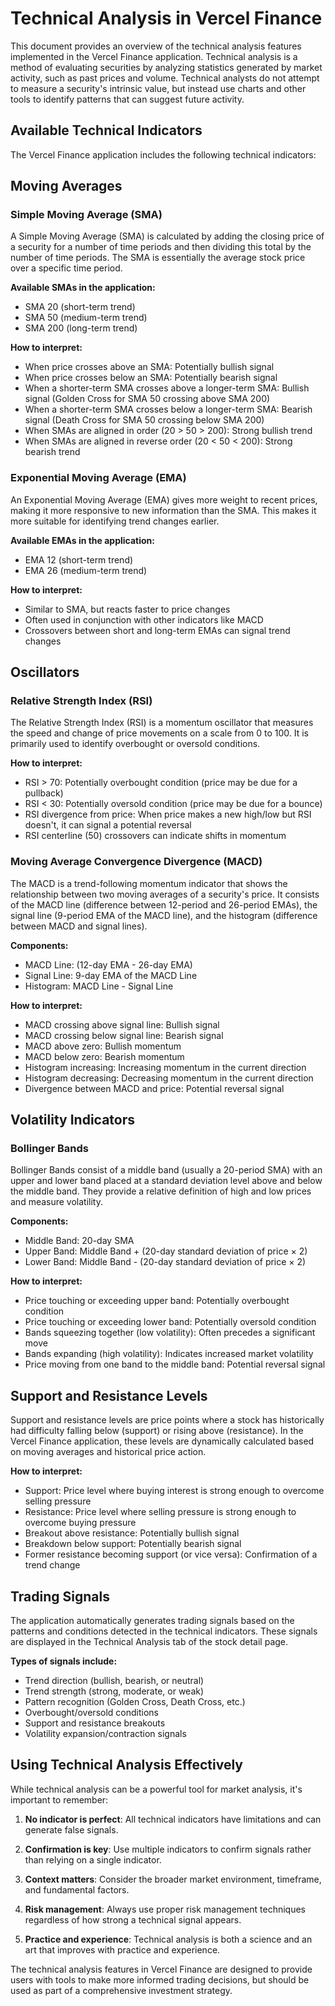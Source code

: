 # Technical Analysis in Vercel Finance

This document provides an overview of the technical analysis features implemented in the Vercel Finance application. Technical analysis is a method of evaluating securities by analyzing statistics generated by market activity, such as past prices and volume. Technical analysts do not attempt to measure a security's intrinsic value, but instead use charts and other tools to identify patterns that can suggest future activity.

## Available Technical Indicators

The Vercel Finance application includes the following technical indicators:

## Moving Averages

### Simple Moving Average (SMA)

A Simple Moving Average (SMA) is calculated by adding the closing price of a security for a number of time periods and then dividing this total by the number of time periods. The SMA is essentially the average stock price over a specific time period.

**Available SMAs in the application:**
- SMA 20 (short-term trend)
- SMA 50 (medium-term trend)
- SMA 200 (long-term trend)

**How to interpret:**
- When price crosses above an SMA: Potentially bullish signal
- When price crosses below an SMA: Potentially bearish signal
- When a shorter-term SMA crosses above a longer-term SMA: Bullish signal (Golden Cross for SMA 50 crossing above SMA 200)
- When a shorter-term SMA crosses below a longer-term SMA: Bearish signal (Death Cross for SMA 50 crossing below SMA 200)
- When SMAs are aligned in order (20 > 50 > 200): Strong bullish trend
- When SMAs are aligned in reverse order (20 < 50 < 200): Strong bearish trend

### Exponential Moving Average (EMA)

An Exponential Moving Average (EMA) gives more weight to recent prices, making it more responsive to new information than the SMA. This makes it more suitable for identifying trend changes earlier.

**Available EMAs in the application:**
- EMA 12 (short-term trend)
- EMA 26 (medium-term trend)

**How to interpret:**
- Similar to SMA, but reacts faster to price changes
- Often used in conjunction with other indicators like MACD
- Crossovers between short and long-term EMAs can signal trend changes

## Oscillators

### Relative Strength Index (RSI)

The Relative Strength Index (RSI) is a momentum oscillator that measures the speed and change of price movements on a scale from 0 to 100. It is primarily used to identify overbought or oversold conditions.

**How to interpret:**
- RSI > 70: Potentially overbought condition (price may be due for a pullback)
- RSI < 30: Potentially oversold condition (price may be due for a bounce)
- RSI divergence from price: When price makes a new high/low but RSI doesn't, it can signal a potential reversal
- RSI centerline (50) crossovers can indicate shifts in momentum

### Moving Average Convergence Divergence (MACD)

The MACD is a trend-following momentum indicator that shows the relationship between two moving averages of a security's price. It consists of the MACD line (difference between 12-period and 26-period EMAs), the signal line (9-period EMA of the MACD line), and the histogram (difference between MACD and signal lines).

**Components:**
- MACD Line: (12-day EMA - 26-day EMA)
- Signal Line: 9-day EMA of the MACD Line
- Histogram: MACD Line - Signal Line

**How to interpret:**
- MACD crossing above signal line: Bullish signal
- MACD crossing below signal line: Bearish signal
- MACD above zero: Bullish momentum
- MACD below zero: Bearish momentum
- Histogram increasing: Increasing momentum in the current direction
- Histogram decreasing: Decreasing momentum in the current direction
- Divergence between MACD and price: Potential reversal signal

## Volatility Indicators

### Bollinger Bands

Bollinger Bands consist of a middle band (usually a 20-period SMA) with an upper and lower band placed at a standard deviation level above and below the middle band. They provide a relative definition of high and low prices and measure volatility.

**Components:**
- Middle Band: 20-day SMA
- Upper Band: Middle Band + (20-day standard deviation of price × 2)
- Lower Band: Middle Band - (20-day standard deviation of price × 2)

**How to interpret:**
- Price touching or exceeding upper band: Potentially overbought condition
- Price touching or exceeding lower band: Potentially oversold condition
- Bands squeezing together (low volatility): Often precedes a significant move
- Bands expanding (high volatility): Indicates increased market volatility
- Price moving from one band to the middle band: Potential reversal signal

## Support and Resistance Levels

Support and resistance levels are price points where a stock has historically had difficulty falling below (support) or rising above (resistance). In the Vercel Finance application, these levels are dynamically calculated based on moving averages and historical price action.

**How to interpret:**
- Support: Price level where buying interest is strong enough to overcome selling pressure
- Resistance: Price level where selling pressure is strong enough to overcome buying pressure
- Breakout above resistance: Potentially bullish signal
- Breakdown below support: Potentially bearish signal
- Former resistance becoming support (or vice versa): Confirmation of a trend change

## Trading Signals

The application automatically generates trading signals based on the patterns and conditions detected in the technical indicators. These signals are displayed in the Technical Analysis tab of the stock detail page.

**Types of signals include:**
- Trend direction (bullish, bearish, or neutral)
- Trend strength (strong, moderate, or weak)
- Pattern recognition (Golden Cross, Death Cross, etc.)
- Overbought/oversold conditions
- Support and resistance breakouts
- Volatility expansion/contraction signals

## Using Technical Analysis Effectively

While technical analysis can be a powerful tool for market analysis, it's important to remember:

1. **No indicator is perfect**: All technical indicators have limitations and can generate false signals.

2. **Confirmation is key**: Use multiple indicators to confirm signals rather than relying on a single indicator.

3. **Context matters**: Consider the broader market environment, timeframe, and fundamental factors.

4. **Risk management**: Always use proper risk management techniques regardless of how strong a technical signal appears.

5. **Practice and experience**: Technical analysis is both a science and an art that improves with practice and experience.

The technical analysis features in Vercel Finance are designed to provide users with tools to make more informed trading decisions, but should be used as part of a comprehensive investment strategy.
